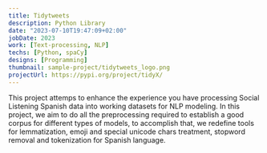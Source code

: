 ```yaml
---
title: Tidytweets
description: Python Library 
date: "2023-07-10T19:47:09+02:00"
jobDate: 2023
work: [Text-processing, NLP]
techs: [Python, spaCy]
designs: [Programming]
thumbnail: sample-project/tidytweets_logo.png
projectUrl: https://pypi.org/project/tidyX/
---
```

This project attemps to enhance the experience you have processing Social Listening Spanish data into working datasets for NLP modeling. In this project, we aim to do all the preprocessing required to establish a good corpus for different types of models, to accomplish that, we redefine tools for lemmatization, emoji and special unicode chars treatment, stopword removal and tokenization for Spanish language. 
